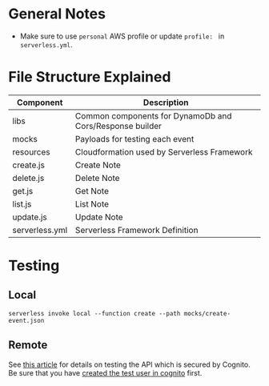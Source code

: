 # General Notes

- Make sure to use `personal` AWS profile or update `profile: ` in `serverless.yml`.

# File Structure Explained

| Component | Description |
| --------- | ----------- |
| libs | Common components for DynamoDb and Cors/Response builder |
| mocks | Payloads for testing each event |
| resources | Cloudformation used by Serverless Framework |
| create.js | Create Note |
| delete.js | Delete Note |
| get.js | Get Note |
| list.js | List Note |
| update.js | Update Note |
| serverless.yml | Serverless Framework Definition |

# Testing

## Local

```
serverless invoke local --function create --path mocks/create-event.json
```

## Remote

See [this article](https://serverless-stack.com/chapters/test-the-apis.html) for details on testing the API which is secured by Cognito. Be sure that you have [created the test user in cognito](https://serverless-stack.com/chapters/create-a-cognito-test-user.html) first.
